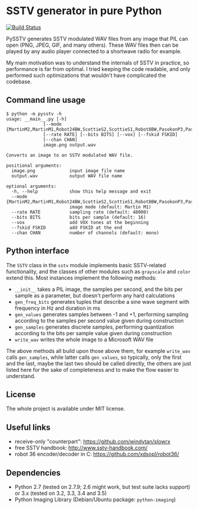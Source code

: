 SSTV generator in pure Python
=============================

[![Build Status](https://travis-ci.org/dnet/pySSTV.svg?branch=master)](https://travis-ci.org/dnet/pySSTV)

PySSTV generates SSTV modulated WAV files from any image that PIL can open
(PNG, JPEG, GIF, and many others). These WAV files then can be played by any
audio player connected to a shortwave radio for example.

My main motivation was to understand the internals of SSTV in practice, so
performance is far from optimal. I tried keeping the code readable, and only
performed such optimizations that wouldn't have complicated the codebase.

Command line usage
------------------

    $ python -m pysstv -h
    usage: __main__.py [-h]
                  [--mode {MartinM2,MartinM1,Robot24BW,ScottieS2,ScottieS1,Robot8BW,PasokonP3,PasokonP5,PasokonP7}]
                  [--rate RATE] [--bits BITS] [--vox] [--fskid FSKID]
                  [--chan CHAN]
                  image.png output.wav

    Converts an image to an SSTV modulated WAV file.

    positional arguments:
      image.png             input image file name
      output.wav            output WAV file name

    optional arguments:
      -h, --help            show this help message and exit
      --mode {MartinM2,MartinM1,Robot24BW,ScottieS2,ScottieS1,Robot8BW,PasokonP3,PasokonP5,PasokonP7}
                            image mode (default: Martin M1)
      --rate RATE           sampling rate (default: 48000)
      --bits BITS           bits per sample (default: 16)
      --vox                 add VOX tones at the beginning
      --fskid FSKID         add FSKID at the end
      --chan CHAN           number of channels (default: mono)

Python interface
----------------

The `SSTV` class in the `sstv` module implements basic SSTV-related
functionality, and the classes of other modules such as `grayscale` and
`color` extend this. Most instances implement the following methods:

 - `__init__` takes a PIL image, the samples per second, and the bits per
   sample as a parameter, but doesn't perform any hard calculations
 - `gen_freq_bits` generates tuples that describe a sine wave segment with
   frequency in Hz and duration in ms
 - `gen_values` generates samples between -1 and +1, performing sampling
   according to the samples per second value given during construction
 - `gen_samples` generates discrete samples, performing quantization
   according to the bits per sample value given during construction
 - `write_wav` writes the whole image to a Microsoft WAV file

The above methods all build upon those above them, for example `write_wav`
calls `gen_samples`, while latter calls `gen_values`, so typically, only
the first and the last, maybe the last two should be called directly, the
others are just listed here for the sake of completeness and to make the
flow easier to understand.

License
-------

The whole project is available under MIT license.

Useful links
------------

 - receive-only "counterpart": https://github.com/windytan/slowrx
 - free SSTV handbook: http://www.sstv-handbook.com/
 - robot 36 encoder/decoder in C: https://github.com/xdsopl/robot36/

Dependencies
------------

 - Python 2.7 (tested on 2.7.9; 2.6 might work, but test suite lacks support)
   or 3.x (tested on 3.2, 3.3, 3.4 and 3.5)
 - Python Imaging Library (Debian/Ubuntu package: `python-imaging`)
